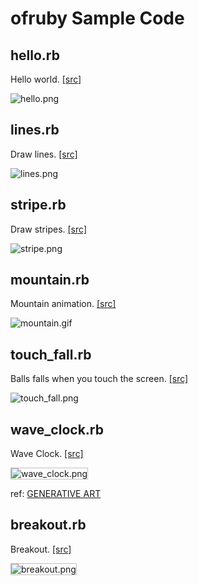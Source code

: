 ofruby Sample Code
===============

## hello.rb 
Hello world. [[src]](https://github.com/ongaeshi/ofruby-sample/blob/master/hello.rb)

![hello.png](https://raw.github.com/ongaeshi/ofruby-sample/master/images/hello.png)

## lines.rb
Draw lines. [[src]](https://github.com/ongaeshi/ofruby-sample/blob/master/lines.rb)

![lines.png](https://raw.github.com/ongaeshi/ofruby-sample/master/images/lines.png)

## stripe.rb
Draw stripes. [[src]](https://github.com/ongaeshi/ofruby-sample/blob/master/stripe.rb)

![stripe.png](https://raw.github.com/ongaeshi/ofruby-sample/master/images/stripe.png)

## mountain.rb
Mountain animation. [[src]](https://github.com/ongaeshi/ofruby-sample/blob/master/mountain.rb)

![mountain.gif](https://raw.github.com/ongaeshi/ofruby-sample/master/images/mountain.gif)

## touch_fall.rb
Balls falls when you touch the screen. [[src]](https://github.com/ongaeshi/ofruby-sample/blob/master/touch_fall.rb)

![touch_fall.png](https://raw.github.com/ongaeshi/ofruby-sample/master/images/touch_fall.png)

## wave_clock.rb
Wave Clock. [[src]](https://github.com/ongaeshi/ofruby-sample/blob/master/wave_clock.rb)

<img src="https://raw.github.com/ongaeshi/ofruby-sample/master/images/wave_clock.png" alt="wave_clock.png" style="border: 1px #c0c0c0 solid;"/>

ref: [GENERATIVE ART](http://zenbullets.com/book.php)

## breakout.rb
Breakout. [[src]](https://github.com/ongaeshi/ofruby-sample/blob/master/breakout.rb)

<img src="https://raw.github.com/ongaeshi/ofruby-sample/master/images/breakout.png" alt="breakout.png" style="border: 1px #c0c0c0 solid;"/>





